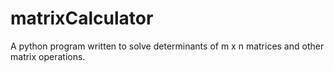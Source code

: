 # matrixCalculator
A python program written to solve determinants of m x n matrices and other matrix operations.
